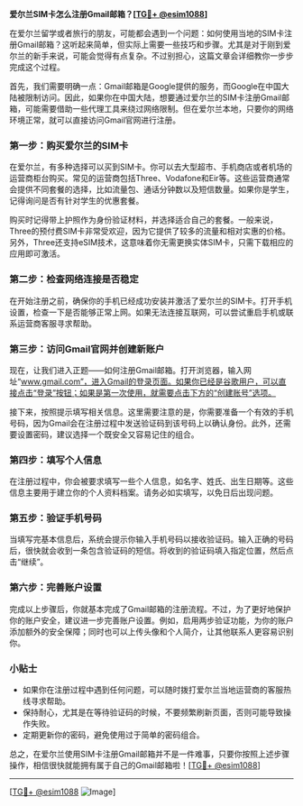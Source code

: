 **爱尔兰SIM卡怎么注册Gmail邮箱？[[TG💪+ @esim1088](https://t.me/s/esim1088)]**

在爱尔兰留学或者旅行的朋友，可能都会遇到一个问题：如何使用当地的SIM卡注册Gmail邮箱？这听起来简单，但实际上需要一些技巧和步骤。尤其是对于刚到爱尔兰的新手来说，可能会觉得有点复杂。不过别担心，这篇文章会详细教你一步步完成这个过程。

首先，我们需要明确一点：Gmail邮箱是Google提供的服务，而Google在中国大陆被限制访问。因此，如果你在中国大陆，想要通过爱尔兰的SIM卡注册Gmail邮箱，可能需要借助一些代理工具来绕过网络限制。但在爱尔兰本地，只要你的网络环境正常，就可以直接访问Gmail官网进行注册。

### 第一步：购买爱尔兰的SIM卡

在爱尔兰，有多种选择可以买到SIM卡。你可以去大型超市、手机商店或者机场的运营商柜台购买。常见的运营商包括Three、Vodafone和Eir等。这些运营商通常会提供不同套餐的选择，比如流量包、通话分钟数以及短信数量。如果你是学生，记得询问是否有针对学生的优惠套餐。

购买时记得带上护照作为身份验证材料，并选择适合自己的套餐。一般来说，Three的预付费SIM卡非常受欢迎，因为它提供了较多的流量和相对实惠的价格。另外，Three还支持eSIM技术，这意味着你无需更换实体SIM卡，只需下载相应的应用即可激活。

### 第二步：检查网络连接是否稳定

在开始注册之前，确保你的手机已经成功安装并激活了爱尔兰的SIM卡。打开手机设置，检查一下是否能够正常上网。如果无法连接互联网，可以尝试重启手机或联系运营商客服寻求帮助。

### 第三步：访问Gmail官网并创建新账户

现在，让我们进入正题——如何注册Gmail邮箱。打开浏览器，输入网址“www.gmail.com”，进入Gmail的登录页面。如果你已经是谷歌用户，可以直接点击“登录”按钮；如果是第一次使用，就需要点击下方的“创建账号”选项。

接下来，按照提示填写相关信息。这里需要注意的是，你需要准备一个有效的手机号码，因为Gmail会在注册过程中发送验证码到该号码上以确认身份。此外，还需要设置密码，建议选择一个既安全又容易记住的组合。

### 第四步：填写个人信息

在注册过程中，你会被要求填写一些个人信息，如名字、姓氏、出生日期等。这些信息主要用于建立你的个人资料档案。请务必如实填写，以免日后出现问题。

### 第五步：验证手机号码

当填写完基本信息后，系统会提示你输入手机号码以接收验证码。输入正确的号码后，很快就会收到一条包含验证码的短信。将收到的验证码填入指定位置，然后点击“继续”。

### 第六步：完善账户设置

完成以上步骤后，你就基本完成了Gmail邮箱的注册流程。不过，为了更好地保护你的账户安全，建议进一步完善账户设置。例如，启用两步验证功能，为你的账户添加额外的安全保障；同时也可以上传头像和个人简介，让其他联系人更容易识别你。

### 小贴士

- 如果你在注册过程中遇到任何问题，可以随时拨打爱尔兰当地运营商的客服热线寻求帮助。
- 保持耐心，尤其是在等待验证码的时候，不要频繁刷新页面，否则可能导致操作失败。
- 定期更新你的密码，避免使用过于简单的密码组合。

总之，在爱尔兰使用SIM卡注册Gmail邮箱并不是一件难事，只要你按照上述步骤操作，相信很快就能拥有属于自己的Gmail邮箱啦！[[TG💪+ @esim1088](https://t.me/s/esim1088)]

---

[[TG💪+ @esim1088](https://t.me/s/esim1088) ![Image](https://i.postimg.cc/4NQfJmqS/Snipaste-2025-05-13-00-14-12.png)]